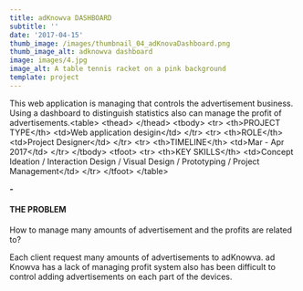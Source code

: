 ```yaml
---
title: adKnowva DASHBOARD
subtitle: ''
date: '2017-04-15'
thumb_image: /images/thumbnail_04_adKnovaDashboard.png
thumb_image_alt: adknowva dashboard
image: images/4.jpg
image_alt: A table tennis racket on a pink background
template: project
---
```

This web application is managing that controls the advertisement business. Using a dashboard to distinguish statistics also can manage the profit of advertisements.\<table>
  \<thead>  \</thead>
    \<tbody>
    \<tr>
      \<th>PROJECT TYPE\</th>
      \<td>Web application desigin\</td>
    \</tr>
  \<tr>
      \<th>ROLE\</th>
      \<td>Project Designer\</td>
    \</tr>
    \<tr>
      \<th>TIMELINE\</th>
      \<td>Mar - Apr 2017\</td>
    \</tr>
  \</tbody>
  \<tfoot>
    \<tr>
      \<th>KEY SKILLS\</th>
      \<td>Concept Ideation / Interaction Design / Visual Design / Prototyping / Project Management\</td>
    \</tr>
  \</tfoot>
\</table>

***-***

#### THE PROBLEM

How to manage many amounts of advertisement and the profits are related to?

Each client request many amounts of advertisements to adKnowva.
ad Knowva has a lack of managing profit system also has been difficult to control adding advertisements on each part of the devices.
